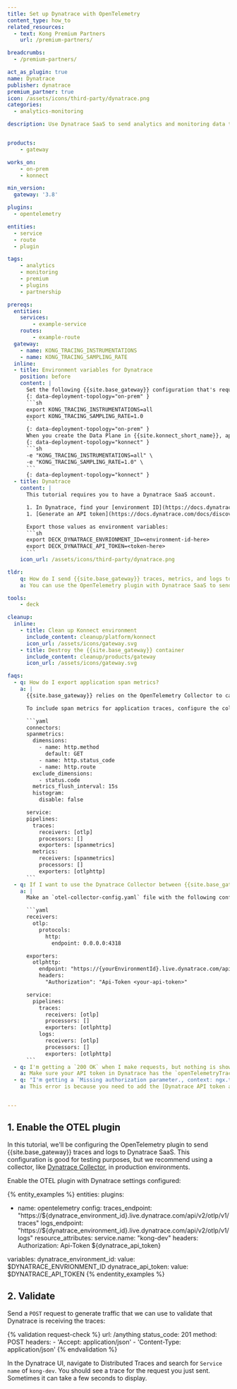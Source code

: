 ```yaml
---
title: Set up Dynatrace with OpenTelemetry
content_type: how_to
related_resources:
  - text: Kong Premium Partners
    url: /premium-partners/

breadcrumbs:
  - /premium-partners/

act_as_plugin: true
name: Dynatrace
publisher: dynatrace
premium_partner: true
icon: /assets/icons/third-party/dynatrace.png
categories:
  - analytics-monitoring

description: Use Dynatrace SaaS to send analytics and monitoring data to Dynatrace dashboards.


products:
    - gateway

works_on:
    - on-prem
    - konnect

min_version:
  gateway: '3.8'

plugins:
  - opentelemetry

entities: 
  - service
  - route
  - plugin

tags:
    - analytics
    - monitoring
    - premium
    - plugins
    - partnership

prereqs:
  entities:
    services:
        - example-service
    routes:
        - example-route
  gateway:
    - name: KONG_TRACING_INSTRUMENTATIONS
    - name: KONG_TRACING_SAMPLING_RATE
  inline:
  - title: Environment variables for Dynatrace
    position: before
    content: |
      Set the following {{site.base_gateway}} configuration that's required for Dynatrace:
      {: data-deployment-topology="on-prem" }
      ```sh
      export KONG_TRACING_INSTRUMENTATIONS=all
      export KONG_TRACING_SAMPLING_RATE=1.0
      ```
      {: data-deployment-topology="on-prem" }
      When you create the Data Plane in {{site.konnect_short_name}}, append the following {{site.base_gateway}} configuration that's required for Dynatrace:
      {: data-deployment-topology="konnect" }
      ```sh
      -e "KONG_TRACING_INSTRUMENTATIONS=all" \
      -e "KONG_TRACING_SAMPLING_RATE=1.0" \
      ```
      {: data-deployment-topology="konnect" }
  - title: Dynatrace
    content: |
      This tutorial requires you to have a Dynatrace SaaS account.

      1. In Dynatrace, find your [environment ID](https://docs.dynatrace.com/docs/discover-dynatrace/get-started/monitoring-environment#environment-id).
      1. [Generate an API token](https://docs.dynatrace.com/docs/discover-dynatrace/references/dynatrace-api/basics/dynatrace-api-authentication#create-token) with the `openTelemetryTrace.ingest` and `metrics.ingest` scopes.

      Export those values as environment variables:
      ```sh
      export DECK_DYNATRACE_ENVRIONMENT_ID=<environment-id-here>
      export DECK_DYNATRACE_API_TOKEN=<token-here>
      ```
    icon_url: /assets/icons/third-party/dynatrace.png

tldr:
    q: How do I send {{site.base_gateway}} traces, metrics, and logs to Dynatrace?
    a: You can use the OpenTelemetry plugin with Dynatrace SaaS to send analytics and monitoring data to Dynatrace dashboards. Set `KONG_TRACING_INSTRUMENTATIONS=all` and `KONG_TRACING_SAMPLING_RATE=1.0`. Enable the OTEL plugin with your Dynatrace tracing and log endpoint, and specify the name you want to track the traces by in `resource_attributes.service.name`, and add the Dynatrace API token as an Authorization header.

tools:
    - deck

cleanup:
  inline:
    - title: Clean up Konnect environment
      include_content: cleanup/platform/konnect
      icon_url: /assets/icons/gateway.svg
    - title: Destroy the {{site.base_gateway}} container
      include_content: cleanup/products/gateway
      icon_url: /assets/icons/gateway.svg

faqs:
  - q: How do I export application span metrics?
    a: |
      {{site.base_gateway}} relies on the OpenTelemetry Collector to calculate the metrics based on the traces the OpenTelemetry plugin generates.

      To include span metrics for application traces, configure the collector exporters section of the OpenTelemetry Collector configuration file:

      ```yaml
      connectors:
      spanmetrics:
        dimensions:
          - name: http.method
            default: GET
          - name: http.status_code
          - name: http.route
        exclude_dimensions:
          - status.code
        metrics_flush_interval: 15s
        histogram:
          disable: false

      service:
      pipelines:
        traces:
          receivers: [otlp]
          processors: []
          exporters: [spanmetrics]
        metrics:
          receivers: [spanmetrics]
          processors: []
          exporters: [otlphttp]
      ```
  - q: If I want to use the Dynatrace Collector between {{site.base_gateway}} and Dynatrace, how do I configure that?
    a: |
      Make an `otel-collector-config.yaml` file with the following configuration:

      ```yaml
      receivers:
        otlp:
          protocols:
            http:
              endpoint: 0.0.0.0:4318

      exporters:
        otlphttp:
          endpoint: "https://{yourEnvironmentId}.live.dynatrace.com/api/v2/otlp"
          headers: 
            "Authorization": "Api-Token <your-api-token>"

      service:
        pipelines:
          traces:
            receivers: [otlp]
            processors: []
            exporters: [otlphttp]
          logs:
            receivers: [otlp]
            processors: []
            exporters: [otlphttp]
      ```
  - q: I'm getting a `200 OK` when I make requests, but nothing is showing up in Dynatrace, how do I fix this?
    a: Make sure your API token in Dynatrace has the `openTelemetryTrace.ingest` and `metrics.ingest` scopes. Sometimes it can take a few minutes for the traces to display in Dynatrace.
  - q: "I'm getting a `Missing authorization parameter., context: ngx.timer` in {{site.base_gateway}} logs when I send a request after configuring the OpenTelemetry plugin with Dynatrace, how do I fix this?"
    a: This error is because you need to add the [Dynatrace API token as an Authorization header](https://docs.dynatrace.com/docs/ingest-from/opentelemetry/getting-started/otlp-export#authentication-export-to-activegate) when you configure the OpenTelemetry plugin. 


---
```


## 1. Enable the OTEL plugin

In this tutorial, we'll be configuring the OpenTelemetry plugin to send {{site.base_gateway}} traces and logs to Dynatrace SaaS. This configuration is good for testing purposes, but we recommend using a collector, like [Dynatrace Collector](https://docs.dynatrace.com/docs/ingest-from/opentelemetry/collector), in production environments.

Enable the OTEL plugin with Dynatrace settings configured:

{% entity_examples %}
entities:
  plugins:
  - name: opentelemetry
    config:
      traces_endpoint: "https://${dynatrace_environment_id}.live.dynatrace.com/api/v2/otlp/v1/traces"
      logs_endpoint: "https://${dynatrace_environment_id}.live.dynatrace.com/api/v2/otlp/v1/logs"
      resource_attributes:
        service.name: "kong-dev"
      headers:
        Authorization: Api-Token ${dynatrace_api_token}

variables:
  dynatrace_environment_id:
    value: $DYNATRACE_ENVRIONMENT_ID
  dynatrace_api_token:
    value: $DYNATRACE_API_TOKEN
{% endentity_examples %}

## 2. Validate

Send a `POST` request to generate traffic that we can use to validate that Dynatrace is receiving the traces:

{% validation request-check %}
url: /anything
status_code: 201
method: POST
headers:
    - 'Accept: application/json'
    - 'Content-Type: application/json'
{% endvalidation %}

In the Dynatrace UI, navigate to Distributed Traces and search for `Service name` of `kong-dev`. You should see a trace for the request you just sent. Sometimes it can take a few seconds to display.